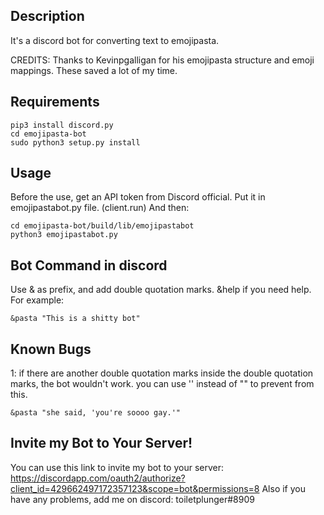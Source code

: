 ## Description

It's a discord bot for converting text to emojipasta.

CREDITS: Thanks to Kevinpgalligan for his emojipasta structure and emoji mappings.
These saved a lot of my time.

## Requirements
```
pip3 install discord.py
cd emojipasta-bot
sudo python3 setup.py install
```

## Usage

Before the use, get an API token from Discord official.
Put it in emojipastabot.py file. (client.run)
And then:
```
cd emojipasta-bot/build/lib/emojipastabot
python3 emojipastabot.py
```

## Bot Command in discord
Use & as prefix, and add double quotation marks. &help if you need help.
For example:
```
&pasta "This is a shitty bot"
```


## Known Bugs
1: if there are another double quotation marks inside the double quotation marks, the bot wouldn't work.
you can use '' instead of "" to prevent from this.
```
&pasta "she said, 'you're soooo gay.'"
```

## Invite my Bot to Your Server!
You can use this link to invite my bot to your server:
https://discordapp.com/oauth2/authorize?client_id=429662497172357123&scope=bot&permissions=8
Also if you have any problems, add me on discord: toiletplunger#8909
